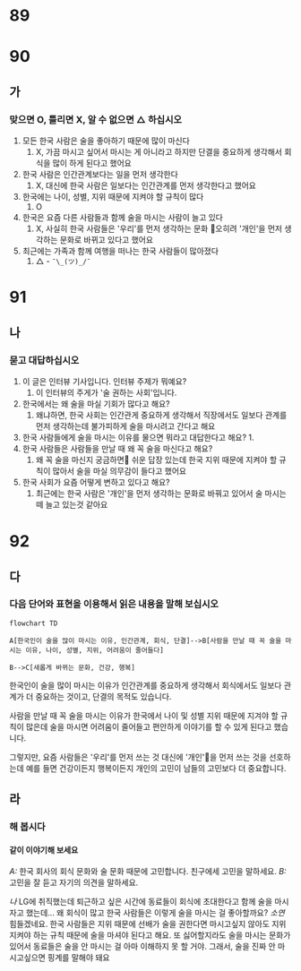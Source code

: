 # 89
# 90
## 가 
### 맞으면 O, 틀리면 X, 알 수 없으면 △ 하십시오
1. 모든 한국 사람은 술을 좋아하기 때문에 많이 마신다
	1. X, 가끔 마시고 싶어서 마시는 게 아니라고 하지만 단결을 중요하게 생각해서 회식을 많이 하게 된다고 했어요 
2. 한국 사람은 인간관계보다는 일을 먼저 생각한다
	1. X, 대신에 한국 사람은 일보다는 인간관계를 먼저 생각한다고 했어요
3. 한국에는 나이, 성별, 지위 때문에 지켜야 할 규칙이 많다
	1. O
4. 한국은 요즘 다른 사람들과 함께 술을 마시는 사람이 늘고 있다
	1. X, 사실히 한국 사람들은 '우리'를 먼저 생각하는 문화 오히려 '개인'을 먼저 생각하는 문화로 바뀌고 있다고 했어요
5. 최근에는 가족과 함께 여행을 떠나는 한국 사람들이 많아졌다
	1. △ - `¯\_(ツ)_/¯`
# 91
## 나
### 묻고 대답하십시오
1. 이 글은 인터뷰 기사입니다. 인터뷰 주제가 뭐예요?
	1. 이 인터뷰의 주게가 '술 권하는 사회'입니다.
2. 한국에서는 왜 술을 마실 기회가 많다고 해요?
	1. 왜냐하면, 한국 사회는 인간관게 중요하게 생각해서 직장에서도 일보다 관계를 먼저 생각하는데 불가피하게 술을 마시려고 간다고 해요
3. 한국 사람들에게 술을 마시는 이유를 물으면 뭐라고 대답한다고 해요?
	1. 
4. 한국 사람들은 사람들을 만날 때 왜 꼭 술을 마신다고 해요?
	1. 왜 꼭 술을 마신지 궁금하면 쉬운 답장 있는데 한국 지위 때문에 지켜야 할 규칙이 많아서 술을 마실 의무감이 들다고 했어요
5. 한국 사회가 요즘 어떻게 변하고 있다고 해요?
	1. 최근에는 한국 사람은 '개인'을 먼저 생각하는 문화로 바꿔고 있어서 술 마시는 떼 늘고 있는것 같아요
# 92
## 다
### 다음 단어와 표현을 이용해서 읽은 내용을 말해 보십시오

```mermaid
flowchart TD

A[한국인이 술을 많이 마시는 이유, 인간관계, 회식, 단결]-->B[사람을 만날 때 꼭 술을 마시는 이유, 나이, 성별, 지위, 어려움이 줄어들다]

B-->C[새롭게 바뀌는 문화, 건강, 행복]
```
한국인이 술을 많이 마시는 이유가 인간관계를 중요하게 생각해서 회식에서도 일보다 관계가 더 중요하는 것이고, 단결의 목적도 있습니다.

사람을 만날 때 꼭 술을 마시는 이유가 한국에서 나이 및 성별 지위 때문에 지겨야 할 규칙이 많은데 술을 마시면 어려움이 줄어들고 편안하게 이야기를 할 수 있게 된다고 했습니다.

그렇지만, 요즘 사람들은 '우리'를 먼저 쓰는 것 대신에 '개인'을 먼저 쓰는 것을 선호하는데 예를 들면 건강이든지 행복이든지 개인의 고민이 남들의 고민보다 더 중요합니다.

## 라
### 해 봅시다
#### 같이 이야기해 보세요
*A:* 한국 회사의 회식 문화와 술 문화 때문에 고민합니다. 친구에세 고민을 말하세요.
*B:* 고민을 잘 듣고 자기의 의견을 말하세요.

 *나* LG에 취직했는데 퇴근하고 싶은 시간에 동료들이 회식에 초대한다고 함께 술을 마시자고 했는데... 왜 회식이 많고 한국 사람들은 이렇게 술을 마시는 걸 좋아할까요?
*소연* 힘들겠네요. 한국 사람들은 지위 때문에 선배가 술을 권한다면 마시고싶지 않아도 지위 지켜야 하는 규칙 때문에 술을 마셔야 된다고 해요. 또 싫어할지라도 술을 마시는 문화가 있어서 동료들은 술을 안 마시는 걸 아마 이해하지 못 할 거야. 그래서, 술을 진짜 안 마시고싶으면 핑계를 말해야 돼요